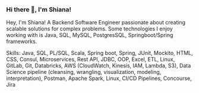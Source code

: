 ### Hi there 👋, I'm Shiana!
Hey, I'm Shiana! A Backend Software Engineer passionate about creating scalable solutions for complex problems. Some technologies I enjoy working with is Java, SQL, MySQL, PostgresSQL, Springboot/Spring frameworks.
 
Skills: Java, SQL, PL/SQL, Scala, Spring boot, Spring, JUnit, Mockito, HTML, CSS, Consul, Microservices, Rest API, JDBC, OOP, Excel, ETL, Linux, GitLab, Git, Databricks, AWS (CloudWatch, Kinesis, IAM, Lambda, S3),  Data Science pipeline (cleansing, wrangling, visualization, modeling, interpretation), Postman, Apache Spark, Linux, CI/CD Pipelines, Concourse, Jira






